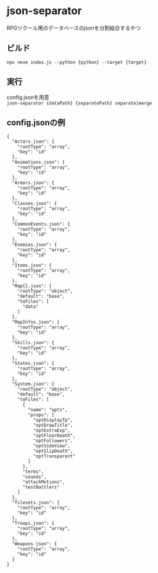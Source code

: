 # json-separator
RPGツクール用のデータベースのjsonを分割結合するやつ

## ビルド
`npx nexe index.js --python {python} --target {target}`

## 実行
config.jsonを用意  
`json-separator {dataPath} {separatePath} separate|merge`

## config.jsonの例
    {
      "Actors.json": {
        "rootType": "array",
        "key": "id"
      },
      "Animations.json": {
        "rootType": "array",
        "key": "id"
      },
      "Armors.json": {
        "rootType": "array",
        "key": "id"
      },
      "Classes.json": {
        "rootType": "array",
        "key": "id"
      },
      "CommonEvents.json": {
        "rootType": "array",
        "key": "id"
      },
      "Enemies.json": {
        "rootType": "array",
        "key": "id"
      },
      "Items.json": {
        "rootType": "array",
        "key": "id"
      },
      "Map{}.json": {
        "rootType": "object",
        "default": "base",
        "toFiles": [
          "data"
        ]
      },
      "MapInfos.json": {
        "rootType": "array",
        "key": "id"
      },
      "Skills.json": {
        "rootType": "array",
        "key": "id"
      },
      "States.json": {
        "rootType": "array",
        "key": "id"
      },
      "System.json": {
        "rootType": "object",
        "default": "base",
        "toFiles": [
          {
            "name": "opts",
            "props": [
              "optDisplayTp",
              "optDrawTitle",
              "optExtraExp",
              "optFloorDeath",
              "optFollowers",
              "optSideView",
              "optSlipDeath",
              "optTransparent"
            ]
          },
          "terms",
          "sounds",
          "attackMotions",
          "testBattlers"
        ]
      },
      "Tilesets.json": {
        "rootType": "array",
        "key": "id"
      },
      "Troops.json": {
        "rootType": "array",
        "key": "id"
      },
      "Weapons.json": {
        "rootType": "array",
        "key": "id"
      }
    }